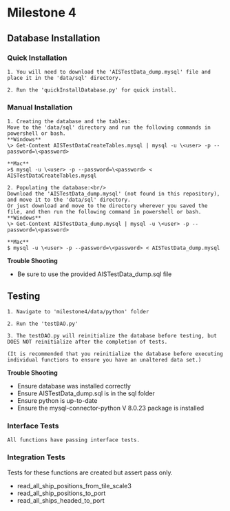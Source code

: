 # Milestone 4

## Database Installation

### Quick Installation

    1. You will need to download the 'AISTestData_dump.mysql' file and place it in the 'data/sql' directory.

    2. Run the 'quickInstallDatabase.py' for quick install.   

### Manual Installation

    1. Creating the database and the tables:
    Move to the 'data/sql' directory and run the following commands in powershell or bash.
    **Windows**
    \> Get-Content AISTestDataCreateTables.mysql | mysql -u \<user> -p --password=\<password>

    **Mac**
    >$ mysql -u \<user> -p --password=\<password> < AISTestDataCreateTables.mysql

    2. Populating the database:<br/>
    Download the 'AISTestData_dump.mysql' (not found in this repository), and move it to the 'data/sql' directory.
    Or just download and move to the directory wherever you saved the file, and then run the following command in powershell or bash.
    **Windows**
    \> Get-Content AISTestData_dump.mysql | mysql -u \<user> -p --password=\<password>

    **Mac**
    $ mysql -u \<user> -p --password=\<password> < AISTestData_dump.mysql

**Trouble Shooting**

- Be sure to use the provided AISTestData_dump.sql file


## Testing

    1. Navigate to 'milestone4/data/python' folder

    2. Run the 'testDAO.py'

    3. The testDAO.py will reinitialize the database before testing, but DOES NOT reinitialize after the completion of tests.

    (It is recommended that you reinitialize the database before executing individual functions to ensure you have an unaltered data set.)

**Trouble Shooting**

- Ensure database was installed correctly
- Ensure AISTestData_dump.sql is in the sql folder
- Ensure python is up-to-date
- Ensure the mysql-connector-python V 8.0.23 package is installed

### Interface Tests

    All functions have passing interface tests.

### Integration Tests

Tests for these functions are created but assert pass only.
- read_all_ship_positions_from_tile_scale3
- read_all_ship_positions_to_port
- read_all_ships_headed_to_port
